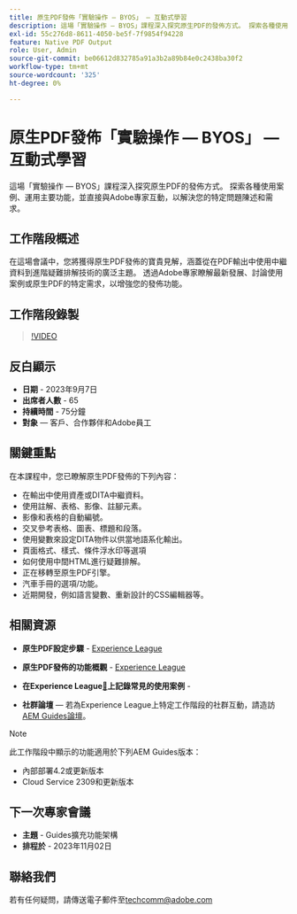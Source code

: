```yaml
---
title: 原生PDF發佈「實驗操作 — BYOS」 — 互動式學習
description: 這場「實驗操作 — BYOS」課程深入探究原生PDF的發佈方式。 探索各種使用案例、運用主要功能，並直接與Adobe專家互動，以解決您的特定問題陳述和需求。
exl-id: 55c276d8-8611-4050-be5f-7f9854f94228
feature: Native PDF Output
role: User, Admin
source-git-commit: be06612d832785a91a3b2a89b84e0c2438ba30f2
workflow-type: tm+mt
source-wordcount: '325'
ht-degree: 0%

---
```


# 原生PDF發佈「實驗操作 — BYOS」 — 互動式學習

這場「實驗操作 — BYOS」課程深入探究原生PDF的發佈方式。 探索各種使用案例、運用主要功能，並直接與Adobe專家互動，以解決您的特定問題陳述和需求。

## 工作階段概述

在這場會議中，您將獲得原生PDF發佈的寶貴見解，涵蓋從在PDF輸出中使用中繼資料到進階疑難排解技術的廣泛主題。 透過Adobe專家瞭解最新發展、討論使用案例或原生PDF的特定需求，以增強您的發佈功能。

## 工作階段錄製

>[!VIDEO](https://video.tv.adobe.com/v/3424375/native-pdf-aem-guides?quality=12&learn=on)

## 反白顯示

- **日期** - 2023年9月7日
- **出席者人數** - 65
- **持續時間** - 75分鐘
- **對象** — 客戶、合作夥伴和Adobe員工

## 關鍵重點

在本課程中，您已瞭解原生PDF發佈的下列內容：

- 在輸出中使用資產或DITA中繼資料。
- 使用註解、表格、影像、註腳元素。
- 影像和表格的自動編號。
- 交叉參考表格、圖表、標題和段落。
- 使用變數來設定DITA物件以供當地語系化輸出。
- 頁面格式、樣式、條件浮水印等選項
- 如何使用中間HTML進行疑難排解。
- 正在移轉至原生PDF引擎。
- 汽車手冊的選項/功能。
- 近期開發，例如語言變數、重新設計的CSS編輯器等。


## 相關資源

- **原生PDF設定步驟** - [Experience League](https://experienceleague.adobe.com/docs/experience-manager-guides-learn/tutorials/knowledge-base/kb-articles/publishing/configuring-aem-environment-for-native-pdf-publishing.html?lang=zh-Hant)

- **原生PDF發佈的功能概觀** - [Experience League](https://experienceleague.adobe.com/docs/experience-manager-guides-learn/tutorials/knowledge-base/expert-session/native-pdf-publishing-essentials-feb23.html?lang=zh-Hant)

- **在Experience League[&#128279;](https://experienceleague.adobe.com/docs/experience-manager-guides-learn/tutorials/install-guide/on-prem-ig/output-gen-config/config-native-pdf-publish/content-styles/stylesheet.html?lang=zh-Hant)上記錄常見的使用案例** - 

- **社群論壇** — 若為Experience League上特定工作階段的社群互動，請造訪[AEM Guides論壇](https://experienceleaguecommunities.adobe.com/t5/experience-manager-guides/bd-p/xml-documentation-discussions)。

>[!NOTE]
>
> 此工作階段中顯示的功能適用於下列AEM Guides版本：
> - 內部部署4.2或更新版本
> - Cloud Service 2309和更新版本

## 下一次專家會議

- **主題** - Guides擴充功能架構
- **排程於** - 2023年11月02日

## 聯絡我們

若有任何疑問，請傳送電子郵件至<techcomm@adobe.com>

